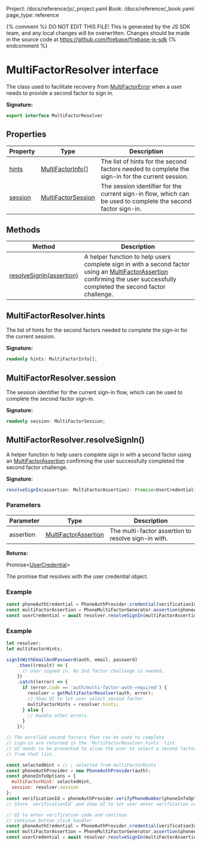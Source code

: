 Project: /docs/reference/js/_project.yaml
Book: /docs/reference/_book.yaml
page_type: reference

{% comment %}
DO NOT EDIT THIS FILE!
This is generated by the JS SDK team, and any local changes will be
overwritten. Changes should be made in the source code at
https://github.com/firebase/firebase-js-sdk
{% endcomment %}

# MultiFactorResolver interface
The class used to facilitate recovery from [MultiFactorError](./auth.multifactorerror.md#multifactorerror_interface) when a user needs to provide a second factor to sign in.

<b>Signature:</b>

```typescript
export interface MultiFactorResolver 
```

## Properties

|  Property | Type | Description |
|  --- | --- | --- |
|  [hints](./auth.multifactorresolver.md#multifactorresolverhints) | [MultiFactorInfo](./auth.multifactorinfo.md#multifactorinfo_interface)<!-- -->\[\] | The list of hints for the second factors needed to complete the sign-in for the current session. |
|  [session](./auth.multifactorresolver.md#multifactorresolversession) | [MultiFactorSession](./auth.multifactorsession.md#multifactorsession_interface) | The session identifier for the current sign-in flow, which can be used to complete the second factor sign-in. |

## Methods

|  Method | Description |
|  --- | --- |
|  [resolveSignIn(assertion)](./auth.multifactorresolver.md#multifactorresolverresolvesignin) | A helper function to help users complete sign in with a second factor using an [MultiFactorAssertion](./auth.multifactorassertion.md#multifactorassertion_interface) confirming the user successfully completed the second factor challenge. |

## MultiFactorResolver.hints

The list of hints for the second factors needed to complete the sign-in for the current session.

<b>Signature:</b>

```typescript
readonly hints: MultiFactorInfo[];
```

## MultiFactorResolver.session

The session identifier for the current sign-in flow, which can be used to complete the second factor sign-in.

<b>Signature:</b>

```typescript
readonly session: MultiFactorSession;
```

## MultiFactorResolver.resolveSignIn()

A helper function to help users complete sign in with a second factor using an [MultiFactorAssertion](./auth.multifactorassertion.md#multifactorassertion_interface) confirming the user successfully completed the second factor challenge.

<b>Signature:</b>

```typescript
resolveSignIn(assertion: MultiFactorAssertion): Promise<UserCredential>;
```

### Parameters

|  Parameter | Type | Description |
|  --- | --- | --- |
|  assertion | [MultiFactorAssertion](./auth.multifactorassertion.md#multifactorassertion_interface) | The multi-factor assertion to resolve sign-in with. |

<b>Returns:</b>

Promise&lt;[UserCredential](./auth.usercredential.md#usercredential_interface)<!-- -->&gt;

The promise that resolves with the user credential object.

### Example


```javascript
const phoneAuthCredential = PhoneAuthProvider.credential(verificationId, verificationCode);
const multiFactorAssertion = PhoneMultiFactorGenerator.assertion(phoneAuthCredential);
const userCredential = await resolver.resolveSignIn(multiFactorAssertion);

```

### Example


```javascript
let resolver;
let multiFactorHints;

signInWithEmailAndPassword(auth, email, password)
    .then((result) => {
      // User signed in. No 2nd factor challenge is needed.
    })
    .catch((error) => {
      if (error.code == 'auth/multi-factor-auth-required') {
        resolver = getMultiFactorResolver(auth, error);
        // Show UI to let user select second factor.
        multiFactorHints = resolver.hints;
      } else {
        // Handle other errors.
      }
    });

// The enrolled second factors that can be used to complete
// sign-in are returned in the `MultiFactorResolver.hints` list.
// UI needs to be presented to allow the user to select a second factor
// from that list.

const selectedHint = // ; selected from multiFactorHints
const phoneAuthProvider = new PhoneAuthProvider(auth);
const phoneInfoOptions = {
  multiFactorHint: selectedHint,
  session: resolver.session
};
const verificationId = phoneAuthProvider.verifyPhoneNumber(phoneInfoOptions, appVerifier);
// Store `verificationId` and show UI to let user enter verification code.

// UI to enter verification code and continue.
// Continue button click handler
const phoneAuthCredential = PhoneAuthProvider.credential(verificationId, verificationCode);
const multiFactorAssertion = PhoneMultiFactorGenerator.assertion(phoneAuthCredential);
const userCredential = await resolver.resolveSignIn(multiFactorAssertion);

```


